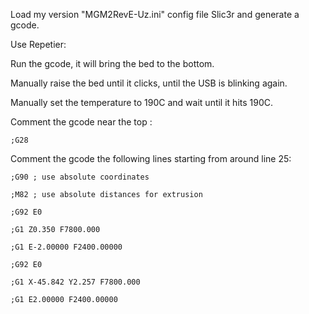 Load my version "MGM2RevE-Uz.ini" config file Slic3r and generate a gcode.

Use Repetier:

  Run the gcode, it will bring the bed to the bottom.
  
  Manually raise the bed until it clicks, until the USB is blinking again.
  
  Manually set the temperature to 190C and wait until it hits 190C.
  
  Comment the gcode near the top : 
  
    ;G28
    
  Comment the gcode the following lines starting from around line 25:
  
    ;G90 ; use absolute coordinates
    
    ;M82 ; use absolute distances for extrusion
    
    ;G92 E0
    
    ;G1 Z0.350 F7800.000
    
    ;G1 E-2.00000 F2400.00000
    
    ;G92 E0
    
    ;G1 X-45.842 Y2.257 F7800.000
    
    ;G1 E2.00000 F2400.00000
